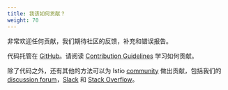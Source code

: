 ```yaml
---
title: 我该如何贡献？
weight: 70
---
```


非常欢迎任何贡献，我们期待社区的反馈，补充和错误报告。

代码托管在 [GitHub](https://github.com/istio)。请阅读 [Contribution Guidelines](https://github.com/istio/community/blob/master/CONTRIBUTING.md) 学习如何贡献。

除了代码之外，还有其他的方法可以为 Istio [community](/about/community/) 做出贡献，包括我们的 [discussion forum](https://discuss.istio.io)，[Slack](https://istio.slack.com) 和 [Stack Overflow](https://stackoverflow.com/questions/tagged/istio)。
